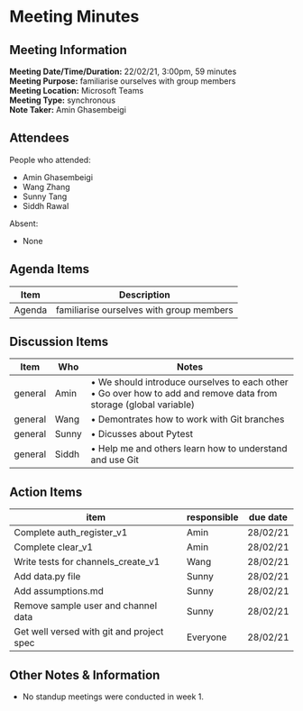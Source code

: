 # Meeting Minutes
## Meeting Information
**Meeting Date/Time/Duration:** 22/02/21, 3:00pm, 59 minutes  
**Meeting Purpose:** familiarise ourselves with group members  
**Meeting Location:** Microsoft Teams  
**Meeting Type:** synchronous  
**Note Taker:** Amin Ghasembeigi  

## Attendees
People who attended:
- Amin Ghasembeigi
- Wang Zhang
- Sunny Tang
- Siddh Rawal

Absent:
- None

## Agenda Items
Item | Description
---- | ----
Agenda | familiarise ourselves with group members

## Discussion Items
Item | Who | Notes |
---- | ---- | ---- |
general | Amin | • We should introduce ourselves to each other<br> • Go over how to add and remove data from storage (global variable) |
general | Wang | • Demontrates how to work with Git branches |
general | Sunny | • Dicusses about Pytest |
general | Siddh | • Help me and others learn how to understand and use Git |

## Action Items
item | responsible | due date |
| ---- | ---- | ---- |
Complete auth_register_v1 | Amin | 28/02/21 ||
Complete clear_v1 | Amin | 28/02/21 ||
Write tests for channels_create_v1 | Wang | 28/02/21 ||
Add data.py file | Sunny | 28/02/21 ||
Add assumptions.md | Sunny | 28/02/21 ||
Remove sample user and channel data | Sunny | 28/02/21 ||
Get well versed with git and project spec | Everyone | 28/02/21 ||

## Other Notes & Information
* No standup meetings were conducted in week 1.